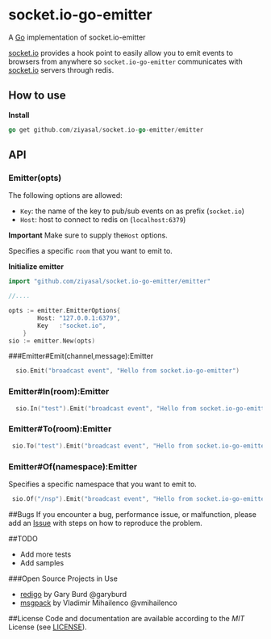 socket.io-go-emitter
========================

A [Go](https://golang.org/) implementation of socket.io-emitter

[socket.io](http://socket.io/) provides a hook point to easily allow you to emit events to browsers from anywhere so `socket.io-go-emitter` communicates with [socket.io](http://socket.io/) servers through redis.


## How to use

**Install**

```go
go get github.com/ziyasal/socket.io-go-emitter/emitter
```

## API

### Emitter(opts)

The following options are allowed:
- `Key`: the name of the key to pub/sub events on as prefix (`socket.io`)
- `Host`: host to connect to redis on (`localhost:6379`)

**Important** Make sure to supply the`Host` options.

Specifies a specific `room` that you want to emit to.

**Initialize emitter**
```go
import "github.com/ziyasal/socket.io-go-emitter/emitter"

//....

opts := emitter.EmitterOptions{
		Host: "127.0.0.1:6379",
		Key   :"socket.io",
	}
sio := emitter.New(opts)
```

###Emitter#Emit(channel,message):Emitter
```go
  sio.Emit("broadcast event", "Hello from socket.io-go-emitter")
```


### Emitter#In(room):Emitter
```go
  sio.In("test").Emit("broadcast event", "Hello from socket.io-go-emitter")
```
### Emitter#To(room):Emitter
```go
 sio.To("test").Emit("broadcast event", "Hello from socket.io-go-emitter")
```

### Emitter#Of(namespace):Emitter
Specifies a specific namespace that you want to emit to.
```go
 sio.Of("/nsp").Emit("broadcast event", "Hello from socket.io-go-emitter")
```

##Bugs
If you encounter a bug, performance issue, or malfunction, please add an [Issue](https://github.com/ziyasal/socket.io-go-emitter/issues) with steps on how to reproduce the problem.

##TODO
- Add more tests
- Add samples

###Open Source Projects in Use
* [redigo](https://github.com/garyburd/redigo) by Gary Burd @garyburd
* [msgpack](https://github.com/vmihailenco/msgpack) by Vladimir Mihailenco @vmihailenco

##License
Code and documentation are available according to the *MIT* License (see [LICENSE](https://github.com/ziyasal/socket.io-go-emitter/blob/master/LICENSE)).



